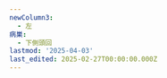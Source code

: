 ```yaml
---
newColumn3:
  - 左
病巣:
  - 下側頭回
lastmod: '2025-04-03'
last_edited: 2025-02-27T00:00:00.000Z
---
```



